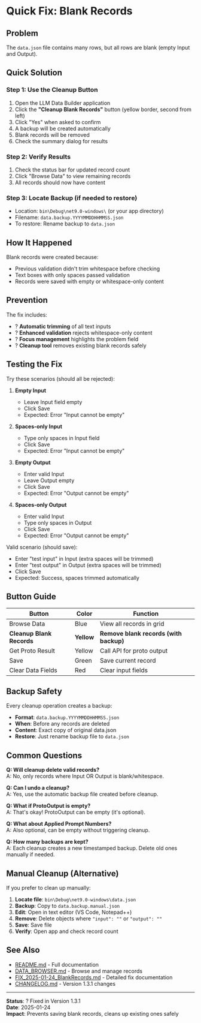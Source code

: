 # Quick Fix: Blank Records

## Problem
The `data.json` file contains many rows, but all rows are blank (empty Input and Output).

## Quick Solution

### Step 1: Use the Cleanup Button
1. Open the LLM Data Builder application
2. Click the **"Cleanup Blank Records"** button (yellow border, second from left)
3. Click "Yes" when asked to confirm
4. A backup will be created automatically
5. Blank records will be removed
6. Check the summary dialog for results

### Step 2: Verify Results
1. Check the status bar for updated record count
2. Click "Browse Data" to view remaining records
3. All records should now have content

### Step 3: Locate Backup (if needed to restore)
- Location: `bin\Debug\net9.0-windows\` (or your app directory)
- Filename: `data.backup.YYYYMMDDHHMMSS.json`
- To restore: Rename backup to `data.json`

## How It Happened

Blank records were created because:
- Previous validation didn't trim whitespace before checking
- Text boxes with only spaces passed validation
- Records were saved with empty or whitespace-only content

## Prevention

The fix includes:
- ? **Automatic trimming** of all text inputs
- ? **Enhanced validation** rejects whitespace-only content
- ? **Focus management** highlights the problem field
- ? **Cleanup tool** removes existing blank records safely

## Testing the Fix

Try these scenarios (should all be rejected):

1. **Empty Input**
   - Leave Input field empty
   - Click Save
   - Expected: Error "Input cannot be empty"

2. **Spaces-only Input**
   - Type only spaces in Input field
   - Click Save
   - Expected: Error "Input cannot be empty"

3. **Empty Output**
   - Enter valid Input
   - Leave Output empty
   - Click Save
   - Expected: Error "Output cannot be empty"

4. **Spaces-only Output**
   - Enter valid Input
   - Type only spaces in Output
   - Click Save
   - Expected: Error "Output cannot be empty"

Valid scenario (should save):
- Enter "test input" in Input (extra spaces will be trimmed)
- Enter "test output" in Output (extra spaces will be trimmed)
- Click Save
- Expected: Success, spaces trimmed automatically

## Button Guide

| Button | Color | Function |
|--------|-------|----------|
| Browse Data | Blue | View all records in grid |
| **Cleanup Blank Records** | **Yellow** | **Remove blank records (with backup)** |
| Get Proto Result | Yellow | Call API for proto output |
| Save | Green | Save current record |
| Clear Data Fields | Red | Clear input fields |

## Backup Safety

Every cleanup operation creates a backup:
- **Format**: `data.backup.YYYYMMDDHHMMSS.json`
- **When**: Before any records are deleted
- **Content**: Exact copy of original data.json
- **Restore**: Just rename backup file to `data.json`

## Common Questions

**Q: Will cleanup delete valid records?**  
A: No, only records where Input OR Output is blank/whitespace.

**Q: Can I undo a cleanup?**  
A: Yes, use the automatic backup file created before cleanup.

**Q: What if ProtoOutput is empty?**  
A: That's okay! ProtoOutput can be empty (it's optional).

**Q: What about Applied Prompt Numbers?**  
A: Also optional, can be empty without triggering cleanup.

**Q: How many backups are kept?**  
A: Each cleanup creates a new timestamped backup. Delete old ones manually if needed.

## Manual Cleanup (Alternative)

If you prefer to clean up manually:

1. **Locate file**: `bin\Debug\net9.0-windows\data.json`
2. **Backup**: Copy to `data.backup.manual.json`
3. **Edit**: Open in text editor (VS Code, Notepad++)
4. **Remove**: Delete objects where `"input": ""` or `"output": ""`
5. **Save**: Save file
6. **Verify**: Open app and check record count

## See Also

- [README.md](README.md) - Full documentation
- [DATA_BROWSER.md](DATA_BROWSER.md) - Browse and manage records
- [FIX_2025-01-24_BlankRecords.md](FIX_2025-01-24_BlankRecords.md) - Detailed fix documentation
- [CHANGELOG.md](CHANGELOG.md) - Version 1.3.1 changes

---

**Status**: ? Fixed in Version 1.3.1  
**Date**: 2025-01-24  
**Impact**: Prevents saving blank records, cleans up existing ones safely
